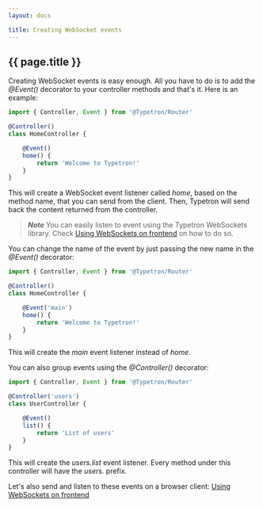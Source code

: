 ```yaml
---
layout: docs

title: Creating WebSocket events
---
```


## {{ page.title }}

Creating WebSocket events is easy enough. All you have to do is to add the _@Event()_ decorator to your controller
methods and that's it. Here is an example:

```ts
import { Controller, Event } from '@Typetron/Router'

@Controller()
class HomeController {

    @Event()
    home() {
        return 'Welcome to Typetron!'
    }
}
```

This will create a WebSocket event listener called _home_, based on the method name, that you can send from the client.
Then, Typetron will send back the content returned from the controller.

> **_Note_** You can easily listen to event using the Typetron WebSockets library.
> Check [Using WebSockets on frontend](/docs/websockets/using-on-frontend) on how to do so.

You can change the name of the event by just passing the new name in the _@Event()_ decorator:

```ts
import { Controller, Event } from '@Typetron/Router'

@Controller()
class HomeController {

    @Event('main')
    home() {
        return 'Welcome to Typetron!'
    }
}
```

This will create the _main_ event listener instead of _home_.

You can also group events using the _@Controller()_ decorator:

```ts
import { Controller, Event } from '@Typetron/Router'

@Controller('users')
class UserController {

    @Event()
    list() {
        return 'List of users'
    }
}
```

This will create the _users.list_ event listener. Every method under this controller will have the _users._ prefix.

Let's also send and listen to these events on a browser
client: [Using WebSockets on frontend](/docs/websockets/using-on-frontend)
